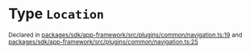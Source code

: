 # Type `Location`
<sub>Declared in [packages/sdk/app-framework/src/plugins/common/navigation.ts:19](https://github.com/dxos/dxos/blob/5fb37fcfa/packages/sdk/app-framework/src/plugins/common/navigation.ts#L19) and [packages/sdk/app-framework/src/plugins/common/navigation.ts:25](https://github.com/dxos/dxos/blob/5fb37fcfa/packages/sdk/app-framework/src/plugins/common/navigation.ts#L25)</sub>






